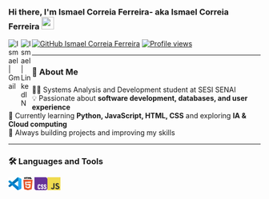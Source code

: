 ### Hi there, I'm Ismael Correia Ferreira- aka Ismael Correia Ferreira <img src="https://media.giphy.com/media/hvRJCLFzcasrR4ia7z/giphy.gif" width="25px" height="25px">

<a href="ismaelcorreia980@gmail.com">
  <img align="left" alt="Ismael | Gmail" width="25px" src="https://upload.wikimedia.org/wikipedia/commons/7/7e/Gmail_icon_%282020%29.svg" />
</a>
<a href="https://www.linkedin.com/in/Ismael Correia ferreira/">
  <img align="left" alt="Ismael | LinkedIN" width="22px" src="https://upload.wikimedia.org/wikipedia/commons/8/81/LinkedIn_icon.svg" />
</a>

[![GitHub Ismael Correia Ferreira](https://img.shields.io/github/followers/IsmaelCorreiaFerreiraT?label=follow&style=social)](https://github.com/IsmaelCorreiaFerreira)
[![Profile views](https://komarev.com/ghpvc/?username=IsmaelCorreiaFerreira&label=Profile%20views&color=0eb45e&style=flat)](https://github.com/IsmaelCorreiaFerreira)

---

### 🧔 About Me

👨‍💻 Systems Analysis and Development student at SESI SENAI  
💡 Passionate about **software development, databases, and user experience**  
🔭 Currently learning **Python, JavaScript, HTML, CSS** and exploring **IA & Cloud computing**  
🚀 Always building projects and improving my skills

---

### 🛠 Languages and Tools

[<img align="left" alt="VS Code" width="26px" src="https://raw.githubusercontent.com/github/explore/80688e429a7d4ef2fca1e82350fe8e3517d3494d/topics/visual-studio-code/visual-studio-code.png" />][vscode]
[<img align="left" alt="HTML5" width="26px" src="https://raw.githubusercontent.com/github/explore/80688e429a7d4ef2fca1e82350fe8e3517d3494d/topics/html/html.png" />][html]
[<img align="left" alt="CSS3" width="26px" src="https://raw.githubusercontent.com/github/explore/80688e429a7d4ef2fca1e82350fe8e3517d3494d/topics/css/css.png" />][css]
[<img align="left" alt="JavaScript" width="26px" src="https://raw.githubusercontent.com/github/explore/80688e429a7d4ef2fca1e82350fe8e3517d3494d/topics/javascript/javascript.png" />][js]




[vscode]: https://code.visualstudio.com/
[html]: https://www.w3.org/html/
[css]: https://www.w3schools.com/css/
[js]: https://developer.mozilla.org/en-US/docs/Web/JavaScript
[python]: https://www.python.org/

<br></br>

